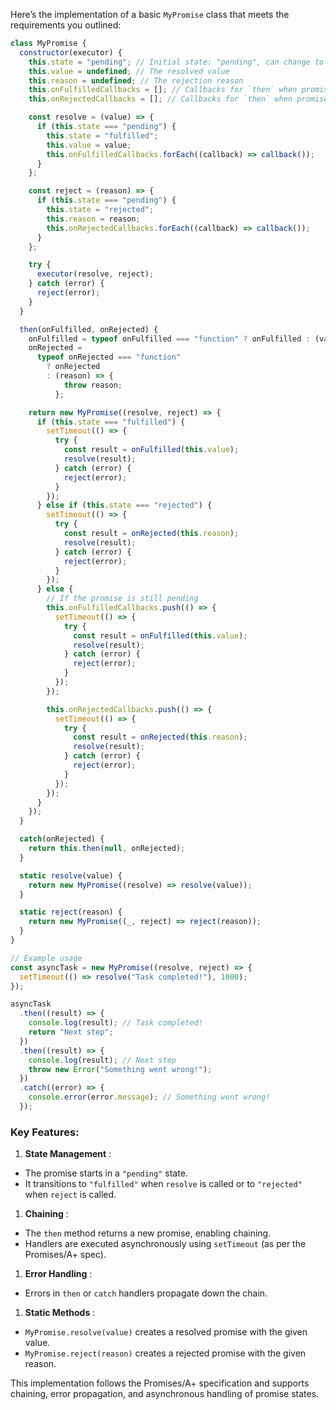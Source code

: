 Here’s the implementation of a basic `MyPromise` class that meets the requirements you outlined:

```javascript
class MyPromise {
  constructor(executor) {
    this.state = "pending"; // Initial state: "pending", can change to "fulfilled" or "rejected"
    this.value = undefined; // The resolved value
    this.reason = undefined; // The rejection reason
    this.onFulfilledCallbacks = []; // Callbacks for `then` when promise is fulfilled
    this.onRejectedCallbacks = []; // Callbacks for `then` when promise is rejected

    const resolve = (value) => {
      if (this.state === "pending") {
        this.state = "fulfilled";
        this.value = value;
        this.onFulfilledCallbacks.forEach((callback) => callback());
      }
    };

    const reject = (reason) => {
      if (this.state === "pending") {
        this.state = "rejected";
        this.reason = reason;
        this.onRejectedCallbacks.forEach((callback) => callback());
      }
    };

    try {
      executor(resolve, reject);
    } catch (error) {
      reject(error);
    }
  }

  then(onFulfilled, onRejected) {
    onFulfilled = typeof onFulfilled === "function" ? onFulfilled : (value) => value;
    onRejected =
      typeof onRejected === "function"
        ? onRejected
        : (reason) => {
            throw reason;
          };

    return new MyPromise((resolve, reject) => {
      if (this.state === "fulfilled") {
        setTimeout(() => {
          try {
            const result = onFulfilled(this.value);
            resolve(result);
          } catch (error) {
            reject(error);
          }
        });
      } else if (this.state === "rejected") {
        setTimeout(() => {
          try {
            const result = onRejected(this.reason);
            resolve(result);
          } catch (error) {
            reject(error);
          }
        });
      } else {
        // If the promise is still pending
        this.onFulfilledCallbacks.push(() => {
          setTimeout(() => {
            try {
              const result = onFulfilled(this.value);
              resolve(result);
            } catch (error) {
              reject(error);
            }
          });
        });

        this.onRejectedCallbacks.push(() => {
          setTimeout(() => {
            try {
              const result = onRejected(this.reason);
              resolve(result);
            } catch (error) {
              reject(error);
            }
          });
        });
      }
    });
  }

  catch(onRejected) {
    return this.then(null, onRejected);
  }

  static resolve(value) {
    return new MyPromise((resolve) => resolve(value));
  }

  static reject(reason) {
    return new MyPromise((_, reject) => reject(reason));
  }
}

// Example usage
const asyncTask = new MyPromise((resolve, reject) => {
  setTimeout(() => resolve("Task completed!"), 1000);
});

asyncTask
  .then((result) => {
    console.log(result); // Task completed!
    return "Next step";
  })
  .then((result) => {
    console.log(result); // Next step
    throw new Error("Something went wrong!");
  })
  .catch((error) => {
    console.error(error.message); // Something went wrong!
  });
```

### Key Features:

1. **State Management** :

* The promise starts in a `"pending"` state.
* It transitions to `"fulfilled"` when `resolve` is called or to `"rejected"` when `reject` is called.

1. **Chaining** :

* The `then` method returns a new promise, enabling chaining.
* Handlers are executed asynchronously using `setTimeout` (as per the Promises/A+ spec).

1. **Error Handling** :

* Errors in `then` or `catch` handlers propagate down the chain.

1. **Static Methods** :

* `MyPromise.resolve(value)` creates a resolved promise with the given value.
* `MyPromise.reject(reason)` creates a rejected promise with the given reason.

This implementation follows the Promises/A+ specification and supports chaining, error propagation, and asynchronous handling of promise states.
